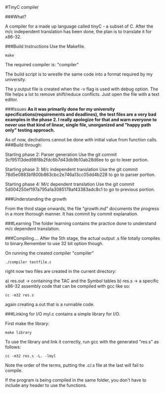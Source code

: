 #TinyC compiler

###What?

A compiler for a made up language called tinyC - a subset of C. After the m/c independent translation has been done, the plan is to translate it for x86-32.

###Build Instructions
Use the Makefile.

```
make
```

The required compiler is: "compiler"

The build script is to wrestle the same code into a format required by my university.

The y.output file is created when the -v flag is used with debug option. The file helps a lot to remove shift/reduce conflicts. Just open the file with a text editor.

###Issues
**As it was primarily done for my university specifications(requirements and deadlines), the test files are a very bad examples in the phase 2. I really apologize for that and warn everyone to never use that kind of linear, single file, unorganized and "happy path only" testing approach.**


As of now, declrations cannot be done with initial value from function calls.
###Build through:

Starting phase 2: Parser generation
Use the git commit 3cf95113ded98f8b2fdc6b7d43db9b10ab28d6ee to go to lexer portion.

Starting phase 3: M/c independent translation
Use the git commit 78d5e0883bf800b863cbc2e746a13cc05dd4b228 to go to parser portion.

Starting phase 4: M/c dependent translation
Use the git commit 5d004250ef197a795a1a3085178af43383adc8c1 to go to previous portion.

###Understanding the growth

From the third stage onwards, the file "growth.md" documents the progress in a more thorough manner. It has commit by commit explanation.

###Learning
The folder learning contains the practice done to understand m/c dependent translation.

###Compiling....
After the 5th stage, the actual output .s file totally compiles to binary.Remember to use 32 bit option though. 

On running the created compiler "compiler"

```
./compiler testfile.c
```

right now two files are created in the current directory:

a) res.out -> containing the TAC and the Symbol tables
b) res.s -> a specific x86-32 assembly code that can be compiled with gcc like so:

```
cc -m32 res.s 
```

again creating a.out that is a runnable code.

###Linking for I/O
myl.c contains a simple library for I/O.

First make the library:
```
make library
```

To use the library and link it correctly, run gcc with the generated "res.s" as follows:
```
cc -m32 res.s -L. -lmyl 
```
Note the order of the terms, putting the .c/.s file at the last will fail to compile.

If the program is being compiled in the same folder, you don't have to include any header to use the functions.
